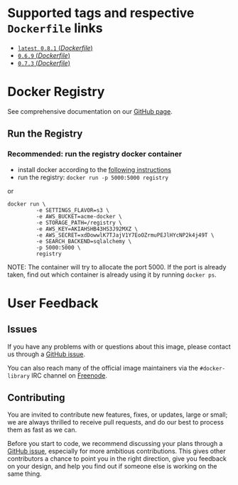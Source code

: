 # Supported tags and respective `Dockerfile` links

- [`latest`, `0.8.1` (*Dockerfile*)](https://github.com/docker/docker-registry/blob/0.8.1/Dockerfile)
- [`0.6.9` (*Dockerfile*)](https://github.com/docker/docker-registry/blob/0.6.9-fixed/Dockerfile)
- [`0.7.3` (*Dockerfile*)](https://github.com/docker/docker-registry/blob/0.7.3/Dockerfile)

# Docker Registry

See comprehensive documentation on our [GitHub
page](https://github.com/docker/docker-registry).

## Run the Registry

### Recommended: run the registry docker container

 * install docker according to the [following
   instructions](http://docs.docker.io/installation/#installation)
 * run the registry: `docker run -p 5000:5000 registry`

or

```
docker run \
         -e SETTINGS_FLAVOR=s3 \
         -e AWS_BUCKET=acme-docker \
         -e STORAGE_PATH=/registry \
         -e AWS_KEY=AKIAHSHB43HS3J92MXZ \
         -e AWS_SECRET=xdDowwlK7TJajV1Y7EoOZrmuPEJlHYcNP2k4j49T \
         -e SEARCH_BACKEND=sqlalchemy \
         -p 5000:5000 \
         registry
```

NOTE: The container will try to allocate the port 5000. If the port is already
taken, find out which container is already using it by running `docker ps`.

# User Feedback

## Issues

If you have any problems with or questions about this image, please contact us
 through a [GitHub issue](https://github.com/docker/docker-registry/issues).

You can also reach many of the official image maintainers via the
`#docker-library` IRC channel on [Freenode](https://freenode.net).

## Contributing

You are invited to contribute new features, fixes, or updates, large or small;
we are always thrilled to receive pull requests, and do our best to process them
as fast as we can.

Before you start to code, we recommend discussing your plans 
through a [GitHub issue](https://github.com/docker/docker-registry/issues), especially for more ambitious
contributions. This gives other contributors a chance to point you in the right
direction, give you feedback on your design, and help you find out if someone
else is working on the same thing.
